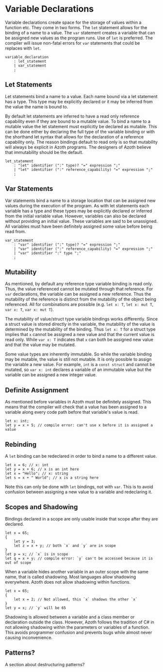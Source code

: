 # Variable Declarations

Variable declarations create space for the storage of values within a function etc. They come in two
forms. The `let` statement allows for the binding of a name to a value. The `var` statement creates
a variable that can be assigned new values as the program runs. Use of `let` is preferred. The
compiler will issue non-fatal errors for `var` statements that could be replaces with `let`.

```grammar
variable_declaration
    : let_statement
    | var_statement
    ;
```

## Let Statements

Let statements bind a name to a value. Each name bound via a let statement has a type. This type may
be explicitly declared or it may be inferred from the value the name is bound to.

By default let statements are inferred to have a read only reference capability even if they are
bound to a mutable value. To bind a name to a mutable value the let statement must explicitly be
declared as mutable. This can be done either by declaring the full type of the variable binding or
with the shorthand let syntax that allows for the declaration of a reference capability only. The
reason bindings default to read only is so that mutability will always be explicit in Azoth
programs. The designers of Azoth believe that immutability should be the default.

```grammar
let_statement
    : "let" identifier (":" type)? "=" expression ";"
    | "let" identifier (":" reference_capability) "=" expression ";"
    ;
```

## Var Statements

Var statements bind a name to a storage location that can be assigned new values during the
execution of the program. As with let statements each variable has a type and these types may be
explicitly declared or inferred from the initial variable value. However, variables can also be
declared without providing an initial value. These variables are said to be unassigned. All
variables must have been definitely assigned some value before being read from.

```grammar
var_statement
    : "var" identifier (":" type)? "=" expression ";"
    | "var" identifier (":" reference_capability) "=" expression ";"
    | "var" identifier ":" type ";"
    ;
```

## Mutability

As mentioned, by default any reference type variable binding is read only. Thus, the value
referenced cannot be mutated through that reference. For `var` declarations, the variable can be
assigned a new reference. Thus the mutability of the reference is distinct from the mutability of
the object being referenced. All for combinations are possible (e.g. `let x: T`, `let x: mut T`,
`var x: T`, `var x: mut T`).

The mutability of value/struct type variable bindings works differently. Since a struct value is
stored directly in the variable, the mutability of the value is determined by the mutability of the
binding. Thus `let x: T` for a struct type implies that `x` cannot be assigned a new value and that
the current value is read only. While `var x: T` indicates that `x` can both be assigned new value
and that the value may be mutated.

Some value types are inherently immutable. So while the variable binding may be mutable, the value
is still not mutable. It is only possible to assign the variable a new value. For example, `int` is
a `const struct` and cannot be mutated, so `var x: int` declares a variable of an immutable value
but the variable can be assigned a new integer value.

## Definite Assignment

As mentioned before variables in Azoth must be definitely assigned. This means that the compiler
will check that a value has been assigned to a variable along every code path before that variable's
value is read.

```azoth
let x: int;
let y = x + 5; // compile error: can't use x before it is assigned a value
```

## Rebinding

A `let` binding can be redeclared in order to bind a name to a different value.

```azoth
let x = 6; // x: int
let y = x + 6; // x is an int here
let x = "Hello"; // x: string
let s = x + " World"; // x is a string here
```

Note this can only be done with `let` bindings, not with `var`. This is to avoid confusion between
assigning a new value to a variable and redeclaring it.

## Scopes and Shadowing

Bindings declared in a scope are only usable inside that scope after they are declared.

```azoth
let x = 65;
{
    let y = 3;
    let z = x + y; // both `x` and `y` are in scope
}
let p = x; // `x` is in scope
let q = x + y; // compile error: `y` can't be accessed because it is out of scope
```

When a variable hides another variable in an outer scope with the same name, that is called
shadowing. Most languages allow shadowing everywhere. Azoth does not allow shadowing within
functions.

```azoth
let x = 65;
{
    let x = 2; // Not allowed, this `x` shadows the other `x`
}
let y = x; // `y` will be 65
```

Shadowing is allowed between a variable and a class member or declaration outside the class.
However, Azoth follows the tradition of C# in not allowing shadowing within the parameters or
variables of a function. This avoids programmer confusion and prevents bugs while almost never
causing inconvenience.

## Patterns?

A section about destructuring patterns?
